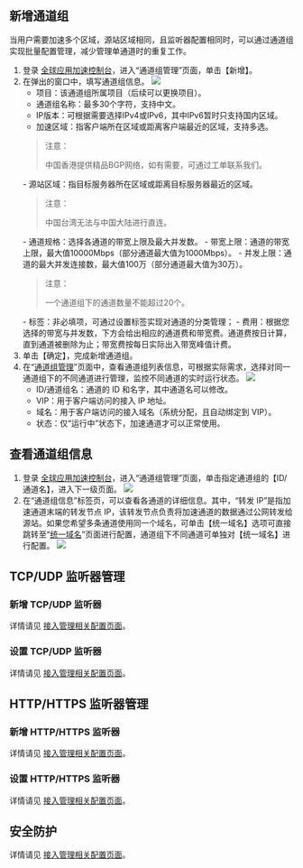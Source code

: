 ## 新增通道组
当用户需要加速多个区域，源站区域相同，且监听器配置相同时，可以通过通道组实现批量配置管理，减少管理单通道时的重复工作。

1. 登录 [全球应用加速控制台](https://console.cloud.tencent.com/gaap)，进入“通道组管理”页面，单击【新增】。
2. 在弹出的窗口中，填写通道组信息。
![](https://main.qcloudimg.com/raw/8422f414d9053317e531e7df56eb524b.png)
	-	项目：该通道组所属项目（后续可以更换项目）。
	-	通道组名称：最多30个字符，支持中文。
	-	IP版本：可根据需要选择IPv4或IPv6，其中IPv6暂时只支持国内区域。
	-	加速区域：指客户端所在区域或距离客户端最近的区域，支持多选。
	<blockquote class="d-mod-notice">
                   <div class="d-mod-title d-notice-title">
                       <i class="d-icon-notice"></i>注意：
                   </div>
      <p>中国香港提供精品BGP网络，如有需要，可通过工单联系我们。</p>
               </blockquote>
	-	源站区域：指目标服务器所在区域或距离目标服务器最近的区域。
	<blockquote class="d-mod-notice">
                   <div class="d-mod-title d-notice-title">
                       <i class="d-icon-notice"></i>注意：
                   </div>
      <p> 中国台湾无法与中国大陆进行直连。</p>
               </blockquote>
	-	通道规格：选择各通道的带宽上限及最大并发数。
	- 带宽上限：通道的带宽上限，最大值10000Mbps（部分通道最大值为1000Mbps）。
	- 并发上限：通道的最大并发连接数，最大值100万（部分通道最大值为30万）。
		<blockquote class="d-mod-notice">
                   <div class="d-mod-title d-notice-title">
                       <i class="d-icon-notice"></i>注意：
                   </div>
      <p> 一个通道组下的通道数量不能超过20个。</p>
               </blockquote>
	-	标签：非必填项，可通过设置标签实现对通道的分类管理；
	-	费用：根据您选择的带宽与并发数，下方会给出相应的通道费和带宽费。通道费按日计算，直到通道被删除为止；带宽费按每日实际出入带宽峰值计费。
3.	单击【确定】，完成新增通道组。
4.	在“[通道组管理](https://console.cloud.tencent.com/gaap/group)”页面中，查看通道组列表信息，可根据实际需求，选择对同一通道组下的不同通道进行管理，监控不同通道的实时运行状态。
![](https://main.qcloudimg.com/raw/ffe0e9059a8852996af10d34a6fb5e90.png)
	-	ID/通道组名：通道的 ID 和名字，其中通道名可以修改。
	-	VIP：用于客户端访问的接入 IP 地址。
	-	域名：用于客户端访问的接入域名（系统分配，且自动绑定到 VIP）。
	-	状态：仅“运行中”状态下，加速通道才可以正常使用。

## 查看通道组信息
1.	登录 [全球应用加速控制台](https://console.cloud.tencent.com/gaap)，进入“通道组管理”页面，单击指定通道组的【ID/通道名】，进入下一级页面。
 ![](https://main.qcloudimg.com/raw/f30309e39fd75c32a55ce084342f828d.png)
2.	在“通道组信息”标签页，可以查看各通道的详细信息。其中，“转发 IP”是指加速通道末端的转发节点 IP，该转发节点负责将加速通道的数据通过公网转发给源站。如果您希望多条通道使用同一个域名，可单击【统一域名】选项可直接跳转至“[统一域名](https://console.cloud.tencent.com/gaap/domain)”页面进行配置，通道组下不同通道可单独对【统一域名】进行配置。
 ![](https://main.qcloudimg.com/raw/708e37323d8d0a4892c11aea052c6bce.png)


## TCP/UDP 监听器管理
### 新增 TCP/UDP 监听器
详情请见 [接入管理相关配置页面](https://cloud.tencent.com/document/product/608/13764#.E6.96.B0.E5.A2.9Etcp.2Fudp-.E7.9B.91.E5.90.AC.E5.99.A8)。

### 设置 TCP/UDP 监听器
详情请见 [接入管理相关配置页面](https://cloud.tencent.com/document/product/608/13764#.E8.AE.BE.E7.BD.AEtcp.2Fudp-.E7.9B.91.E5.90.AC.E5.99.A8)。

## HTTP/HTTPS 监听器管理

### 新增 HTTP/HTTPS 监听器
详情请见 [接入管理相关配置页面](https://cloud.tencent.com/document/product/608/17539#.E6.96.B0.E5.A2.9Ehttp.2Fhttps-.E7.9B.91.E5.90.AC.E5.99.A8)。

### 设置 HTTP/HTTPS 监听器
详情请见 [接入管理相关配置页面](https://cloud.tencent.com/document/product/608/17539#.E8.AE.BE.E7.BD.AEhttp.2Fhttps-.E7.9B.91.E5.90.AC.E5.99.A8)。

## 安全防护
详情请见 [接入管理相关配置页面](https://cloud.tencent.com/document/product/608/60736)。
